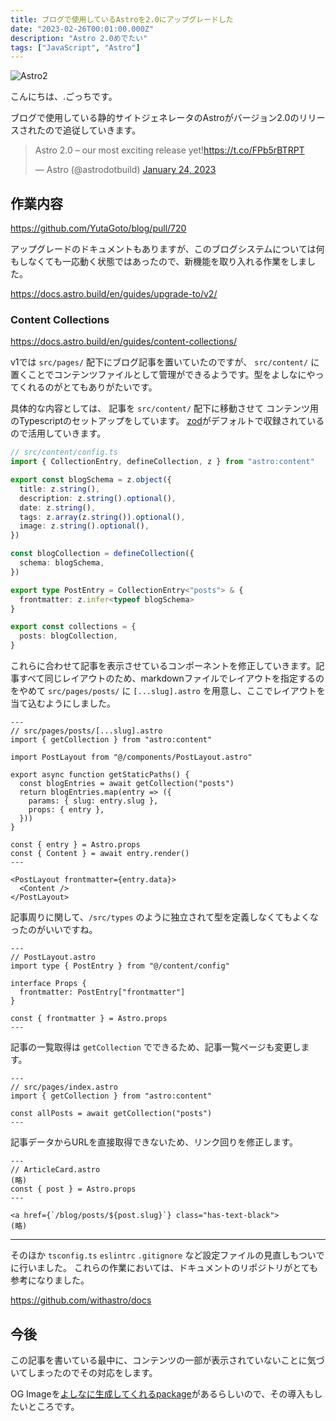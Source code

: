 ```yaml
---
title: ブログで使用しているAstroを2.0にアップグレードした
date: "2023-02-26T00:01:00.000Z"
description: "Astro 2.0めでたい"
tags: ["JavaScript", "Astro"]
---
```


![Astro2](/blog/assets/images/posts/20230226-upgrade-astro-2/astro2.png)

こんにちは、.ごっちです。

ブログで使用している静的サイトジェネレータのAstroがバージョン2.0のリリースされたので追従していきます。

<blockquote class="twitter-tweet"><p lang="en" dir="ltr">Astro 2.0 – our most exciting release yet!<a href="https://t.co/FPb5rBTRPT">https://t.co/FPb5rBTRPT</a></p>&mdash; Astro (@astrodotbuild) <a href="https://twitter.com/astrodotbuild/status/1617933836062691328?ref_src=twsrc%5Etfw">January 24, 2023</a></blockquote>

## 作業内容

https://github.com/YutaGoto/blog/pull/720

アップグレードのドキュメントもありますが、このブログシステムについては何もしなくても一応動く状態ではあったので、新機能を取り入れる作業をしました。

https://docs.astro.build/en/guides/upgrade-to/v2/

### Content Collections

https://docs.astro.build/en/guides/content-collections/

v1では `src/pages/` 配下にブログ記事を置いていたのですが、 `src/content/` に置くことでコンテンツファイルとして管理ができるようです。型をよしなにやってくれるのがとてもありがたいです。

具体的な内容としては、 記事を `src/content/` 配下に移動させて コンテンツ用のTypescriptのセットアップをしています。
[zod](https://github.com/colinhacks/zod)がデフォルトで収録されているので活用していきます。

```ts
// src/content/config.ts
import { CollectionEntry, defineCollection, z } from "astro:content"

export const blogSchema = z.object({
  title: z.string(),
  description: z.string().optional(),
  date: z.string(),
  tags: z.array(z.string()).optional(),
  image: z.string().optional(),
})

const blogCollection = defineCollection({
  schema: blogSchema,
})

export type PostEntry = CollectionEntry<"posts"> & {
  frontmatter: z.infer<typeof blogSchema>
}

export const collections = {
  posts: blogCollection,
}
```

これらに合わせて記事を表示させているコンポーネントを修正していきます。記事すべて同じレイアウトのため、markdownファイルでレイアウトを指定するのをやめて `src/pages/posts/` に `[...slug].astro` を用意し、ここでレイアウトを当て込むようにしました。

```astro
---
// src/pages/posts/[...slug].astro
import { getCollection } from "astro:content"

import PostLayout from "@/components/PostLayout.astro"

export async function getStaticPaths() {
  const blogEntries = await getCollection("posts")
  return blogEntries.map(entry => ({
    params: { slug: entry.slug },
    props: { entry },
  }))
}

const { entry } = Astro.props
const { Content } = await entry.render()
---

<PostLayout frontmatter={entry.data}>
  <Content />
</PostLayout>
```

記事周りに関して、`/src/types` のように独立されて型を定義しなくてもよくなったのがいいですね。

```astro
---
// PostLayout.astro
import type { PostEntry } from "@/content/config"

interface Props {
  frontmatter: PostEntry["frontmatter"]
}

const { frontmatter } = Astro.props
---
```

記事の一覧取得は `getCollection` でできるため、記事一覧ページも変更します。

```astro
---
// src/pages/index.astro
import { getCollection } from "astro:content"

const allPosts = await getCollection("posts")
---
```

記事データからURLを直接取得できないため、リンク回りを修正します。

```astro
---
// ArticleCard.astro
(略)
const { post } = Astro.props
---

<a href={`/blog/posts/${post.slug}`} class="has-text-black">
(略)
```

---

そのほか `tsconfig.ts` `eslintrc` `.gitignore` など設定ファイルの見直しもついでに行いました。
これらの作業においては、ドキュメントのリポジトリがとても参考になりました。

https://github.com/withastro/docs

## 今後

この記事を書いている最中に、コンテンツの一部が表示されていないことに気づいてしまったのでその対応をします。

OG Imageを[よしなに生成してくれるpackage](https://www.npmjs.com/package/astro-og-canvas)があるらしいので、その導入もしたいところです。
